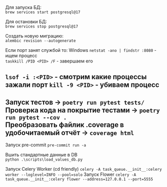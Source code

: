 Для запуска БД:  
`brew services start postgresql@17`  

Для остановки БД:  
`brew services stop postgresql@17`

Создать новую миграцию:  
`alembic revision --autogenerate`

Если порт занят службой то:  Windows
`netstat -ano | findstr :8080` - ищем процесс  
`taskkill /PID <PID> /F` - завершаем его

`lsof -i :<PID>` - смотрим какие процессы зажали порт
`kill -9 <PID>` - убиваем процесс
---
Запуск тестов -> `poetry run pytest tests/`  
Проверка кода на покрытие тестами -> `poetry run pytest --cov .`  
Преобразовать файлик .coverage в удобочитаемый отчёт -> `coverage html`  
---  
Запуск pre-commit
`pre-commit run -a`

Вшить стандартные данные в DB  
`python .\scripts\load_values_db.py`

Запуск Celery Worker (cd friendly)
`celery -A task_queue.__init__:celery worker --loglevel=INFO --pool=solo`
Запуск Flower
`celery -A task_queue.__init__:celery flower --address=127.0.0.1 --port=5555`




